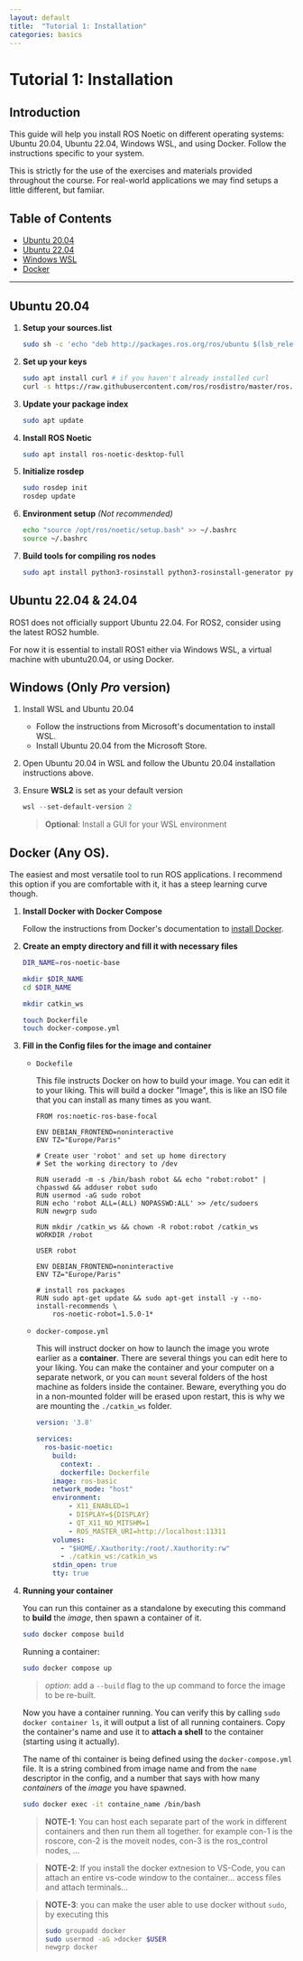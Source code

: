 ```yaml
---
layout: default
title:  "Tutorial 1: Installation"
categories: basics
---
```

# Tutorial 1: Installation

## Introduction


This guide will help you install ROS Noetic on different operating systems: Ubuntu 20.04, Ubuntu 22.04, Windows WSL, and using Docker. Follow the instructions specific to your system.

This is strictly for the use of the exercises and materials provided throughout the course. For real-world applications we may find setups a little different, but famiiar.

## Table of Contents
- [Ubuntu 20.04](#ubuntu-2004)
- [Ubuntu 22.04](#ubuntu-2204)
- [Windows WSL](#windows-wsl)
- [Docker](#docker)

---

## Ubuntu 20.04

1. **Setup your sources.list**

   ```sh
   sudo sh -c 'echo "deb http://packages.ros.org/ros/ubuntu $(lsb_release -sc) main" > /etc/apt/sources.list.d/ros-noetic.list'
   ```
  
2. **Set up your keys**
    ```sh
    sudo apt install curl # if you haven't already installed curl
    curl -s https://raw.githubusercontent.com/ros/rosdistro/master/ros.asc | sudo apt-key add -
    ```

3. **Update your package index**
    ```sh
    sudo apt update
    ```

4. **Install ROS Noetic**
    ```sh
    sudo apt install ros-noetic-desktop-full
    ```

5. **Initialize rosdep**
    ```sh
    sudo rosdep init
    rosdep update
    ```

6. **Environment setup** _(Not recommended)_
    ```sh
    echo "source /opt/ros/noetic/setup.bash" >> ~/.bashrc
    source ~/.bashrc
    ```

7. **Build tools for compiling ros nodes**
    ```sh
    sudo apt install python3-rosinstall python3-rosinstall-generator python3-wstool build-essential
    ```

## Ubuntu 22.04 & 24.04
ROS1 does not officially support Ubuntu 22.04. For ROS2, consider using the latest ROS2 humble.

For now it is essential to install ROS1 either via Windows WSL, a virtual machine with ubuntu20.04, or using Docker.

## Windows (Only _Pro_ version)

1. Install WSL and Ubuntu 20.04
    - Follow the instructions from Microsoft's documentation to install WSL.
    - Install Ubuntu 20.04 from the Microsoft Store.

2. Open Ubuntu 20.04 in WSL and follow the Ubuntu 20.04 installation instructions above.

3. Ensure **WSL2** is set as your default version

    ```powershell
    wsl --set-default-version 2
    ```

    > **Optional**: Install a GUI for your WSL environment

## Docker (Any OS).
The easiest and most versatile tool to run ROS applications. I recommend this option if you are comfortable with it, it has a steep learning curve though.

1. **Install Docker with Docker Compose**

    Follow the instructions from Docker's documentation to [install Docker](https://docs.docker.com/get-docker/).


2. **Create an empty directory and fill it with necessary files**

    ```sh
    DIR_NAME=ros-noetic-base

    mkdir $DIR_NAME
    cd $DIR_NAME

    mkdir catkin_ws

    touch Dockerfile
    touch docker-compose.yml
    ```

3. **Fill in the Config files for the image and container**

    - `Dockefile`

      This file instructs Docker on how to build your image. You can edit it to your liking. This will build a docker "Image", this is like an ISO file that you can install as many times as you want. 

      ```docker
      FROM ros:noetic-ros-base-focal

      ENV DEBIAN_FRONTEND=noninteractive
      ENV TZ="Europe/Paris"

      # Create user 'robot' and set up home directory
      # Set the working directory to /dev

      RUN useradd -m -s /bin/bash robot && echo "robot:robot" | chpasswd && adduser robot sudo
      RUN usermod -aG sudo robot
      RUN echo 'robot ALL=(ALL) NOPASSWD:ALL' >> /etc/sudoers
      RUN newgrp sudo

      RUN mkdir /catkin_ws && chown -R robot:robot /catkin_ws
      WORKDIR /robot

      USER robot

      ENV DEBIAN_FRONTEND=noninteractive
      ENV TZ="Europe/Paris"

      # install ros packages
      RUN sudo apt-get update && sudo apt-get install -y --no-install-recommends \
          ros-noetic-robot=1.5.0-1*
      ```

    - `docker-compose.yml`

      This will instruct docker on how to launch the image you wrote earlier as a __container__.
      There are several things you can edit here to your liking. You can make the container and your computer on a separate network, or you can `mount` several folders of the host machine as folders inside the container. Beware, everything you do in a non-mounted folder will be erased upon restart, this is why we are mounting the `./catkin_ws` folder. 

      ```yaml
      version: '3.8'

      services:
        ros-basic-noetic:
          build:
            context: .
            dockerfile: Dockerfile
          image: ros-basic
          network_mode: "host"
          environment:
              - X11_ENABLED=1
              - DISPLAY=${DISPLAY}
              - QT_X11_NO_MITSHM=1
              - ROS_MASTER_URI=http://localhost:11311
          volumes:
            - "$HOME/.Xauthority:/root/.Xauthority:rw"
            - ./catkin_ws:/catkin_ws
          stdin_open: true
          tty: true
      ```

4. **Running your container**


    You can run this container as a standalone by executing this command to **build** the _image_, then spawn a container of it.

    ```bash
    sudo docker compose build
    ```

    Running a container:
    ```bash
    sudo docker compose up
    ```
    > _option_: add a `--build` flag to the up command to force the image to be re-built.

    Now you have a container running. You can verify this by calling `sudo docker container ls`, it will output a list of all running containers. Copy the container's name and use it to __attach a shell__ to the container (starting using it actually).

    The name of thi container is being defined using the `docker-compose.yml` file. It is a string combined from image name and from the `name` descriptor in the config, and a number that says with how many _containers_ of the _image_ you have spawned.


    ```bash
    sudo docker exec -it containe_name /bin/bash 
    ```

    > __NOTE-1__: You can host each separate part of the work in different containers and then run them all together. for example con-1 is the roscore, con-2 is the moveit nodes, con-3 is the ros_control nodes, ...

    > __NOTE-2__: If you install the docker extnesion to VS-Code, you can attach an entire vs-code window to the container... access files and attach terminals...

    > __NOTE-3__: you can make the user able to use docker without `sudo`, by executing this 
    >
    >```bash 
    >sudo groupadd docker
    >sudo usermod -aG >docker $USER
    >newgrp docker
    >```

